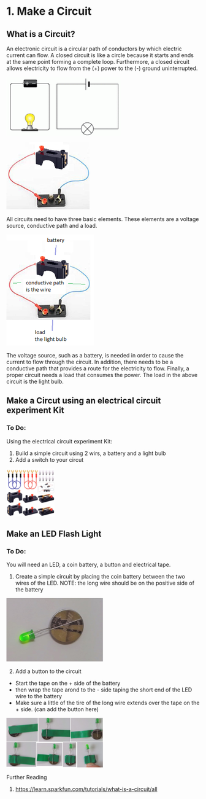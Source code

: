 # 1. Make a Circuit

## What is a Circuit?
An electronic circuit is a circular path of conductors by which electric current can flow.  A closed circuit is like a circle because it starts and ends at the same point forming a complete loop. Furthermore, a closed circuit allows electricity to flow from the (+) power to the (-) ground uninterrupted.

![pict](simplecircuitimages.png)

![pict](simplecircuit.png)

All circuits need to have three basic elements.  These elements are a voltage source, conductive path and a load.

![pict](simplecircuitlabeled.png)

The voltage source, such as a battery, is needed in order to cause the current to flow through the circuit.  In addition, there needs to be a conductive path that provides a route for the electricity to flow.  Finally, a proper circuit needs a load that consumes the power.  The load in the above circuit is the light bulb.
  
## Make a Circut using an electrical circuit experiment Kit

### To Do:

Using the electrical circuit experiment Kit:
1. Build a simple circuit using 2 wirs, a battery and a light bulb
1. Add a switch to your circut

<img src="71u03d4KVlL._SL1500_.jpg" width="25%" height="25%">

## Make an LED Flash Light

### To Do:

You will need an LED, a coin battery, a button and electrical tape.
1.  Create a simple circuit by placing the coin battery between the two wires of the LED.
  NOTE: the long wire should be on the positive side of the battery
  
<img src="2021-06-27-171431.jpg" width="50%" height="10%">

2. Add a button to the circuit
  - Start the tape on the + side of the battery
  - then wrap the tape arond to the - side taping the short end of the LED wire to the battery
  - Make sure a little of the tire of the long wire extends over the tape on the + side. (can add the button here)
    
  <img src="coincircuit.png" width="50%" height="50%">
  




Further Reading
  1. https://learn.sparkfun.com/tutorials/what-is-a-circuit/all
